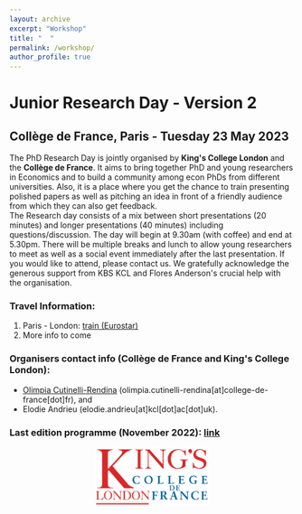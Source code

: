 ```yaml
---
layout: archive
excerpt: "Workshop"
title: "  "
permalink: /workshop/
author_profile: true
---
```


# Junior Research Day - Version 2

## Collège de France, Paris - Tuesday 23 May 2023

The PhD Research Day is jointly organised by **King's College London** and the **Collège de France**. It aims to bring together PhD and young researchers in Economics and to build a community among econ PhDs from different universities. Also, it is a place where you get the chance to train presenting polished papers as well as pitching an idea in front of a friendly audience from which they can also get feedback.  
The Research day consists of a mix between short presentations (20 minutes) and longer presentations (40 minutes) including questions/discussion. The day will begin at 9.30am (with coffee) and end at 5.30pm. There will be multiple breaks and lunch to allow young researchers to meet as well as a social event immediately after the last presentation. If you would like to attend, please contact us. We gratefully acknowledge the generous support from KBS KCL and Flores Anderson's crucial help with the organisation.




### Travel Information:
1. Paris - London: [train (Eurostar)](https://www.eurostar.com/fr-fr) 
2. More info to come

### Organisers contact info (Collège de France and King's College London):
* [Olimpia Cutinelli-Rendina](https://sites.google.com/view/ocutinelli-rendina/accueil) (olimpia.cutinelli-rendina[at]college-de-france[dot]fr), and 
* Elodie Andrieu (elodie.andrieu[at]kcl[dot]ac[dot]uk).   

### Last edition programme (November 2022): [link](http://elodieandrieu.github.io/files/Schedule_for_Economics_PhD_Research_Day.pdf)

<p align="center" width="80%">
    <img width="40%" src="/images/kings-college-london2.png">
</p>
